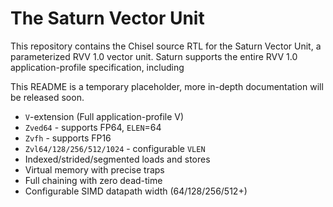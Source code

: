 The Saturn Vector Unit
============================

This repository contains the Chisel source RTL for the Saturn Vector Unit, a parameterized RVV 1.0 vector unit.
Saturn supports the entire RVV 1.0 application-profile specification, including

This README is a temporary placeholder, more in-depth documentation will be released soon.

 * `V`-extension (Full application-profile V)
 * `Zved64` - supports FP64, `ELEN`=64
 * `Zvfh` - supports FP16
 * `Zvl64/128/256/512/1024` - configurable `VLEN`
 * Indexed/strided/segmented loads and stores
 * Virtual memory with precise traps
 * Full chaining with zero dead-time
 * Configurable SIMD datapath width (64/128/256/512+)